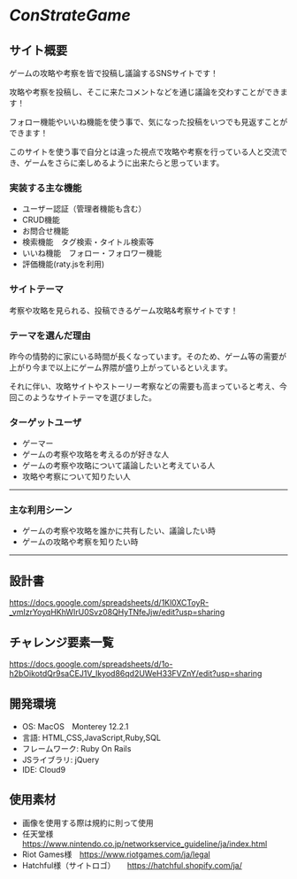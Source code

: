 # _ConStrateGame_

## サイト概要  

ゲームの攻略や考察を皆で投稿し議論するSNSサイトです！ 

攻略や考察を投稿し、そこに来たコメントなどを通じ議論を交わすことができます！

フォロー機能やいいね機能を使う事で、気になった投稿をいつでも見返すことができます！ 

このサイトを使う事で自分とは違った視点で攻略や考察を行っている人と交流でき、ゲームをさらに楽しめるように出来たらと思っています。 


### 実装する主な機能
- ユーザー認証（管理者機能も含む）
- CRUD機能
- お問合せ機能
- 検索機能　タグ検索・タイトル検索等
- いいね機能　フォロー・フォロワー機能
- 評価機能(raty.jsを利用)


### サイトテーマ 

考察や攻略を見られる、投稿できるゲーム攻略&考察サイトです！


### テーマを選んだ理由 

昨今の情勢的に家にいる時間が長くなっています。そのため、ゲーム等の需要が上がり今まで以上にゲーム界隈が盛り上がっているといえます。

それに伴い、攻略サイトやストーリー考察などの需要も高まっていると考え、今回このようなサイトテーマを選びました。


### ターゲットユーザ 
- ゲーマー
- ゲームの考察や攻略を考えるのが好きな人
- ゲームの考察や攻略について議論したいと考えている人
- 攻略や考察について知りたい人 
---

### 主な利用シーン
- ゲームの考察や攻略を誰かに共有したい、議論したい時
- ゲームの攻略や考察を知りたい時 
---

## 設計書
https://docs.google.com/spreadsheets/d/1Kl0XCToyR-_vmIzrYoyqHKhWIrU0Svz08QHyTNfeJjw/edit?usp=sharing


## チャレンジ要素一覧
https://docs.google.com/spreadsheets/d/1o-h2bOikotdQr9saCEJ1V_Ikyod86qd2UWeH33FVZnY/edit?usp=sharing


## 開発環境
- OS: MacOS　Monterey 12.2.1
- 言語: HTML,CSS,JavaScript,Ruby,SQL
- フレームワーク: Ruby On Rails
- JSライブラリ: jQuery
- IDE: Cloud9 

## 使用素材
- 画像を使用する際は規約に則って使用
- 任天堂様　https://www.nintendo.co.jp/networkservice_guideline/ja/index.html
- Riot Games様　https://www.riotgames.com/ja/legal
- Hatchful様（サイトロゴ）
　 https://hatchful.shopify.com/ja/

